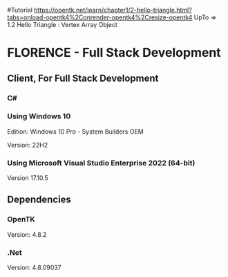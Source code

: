 #Tutorial
https://opentk.net/learn/chapter1/2-hello-triangle.html?tabs=onload-opentk4%2Conrender-opentk4%2Cresize-opentk4
  UpTo => 1.2 Hello Triangle : Vertex Array Object

# FLORENCE - Full Stack Development
## Client, For Full Stack Development
### C#

### Using Windows 10
Edition: Windows 10 Pro - System Builders OEM

Version: 22H2

### Using Microsoft Visual Studio Enterprise 2022 (64-bit) 

Version 17.10.5

## Dependencies

### OpenTK

Version: 4.8.2

### .Net

Version: 4.8.09037
